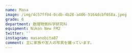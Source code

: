 ```yaml
---
name: Masa
image: /img/4c57ff94-0cdb-4b28-a406-5164dcbf058a.jpeg
grade: 6
department: 数理物質科学研究科
equipment: Nikon New FM2
twitter: ''
instagram: masanobita87
comment: 主に家族や友人の写真を撮っています。
---
```

